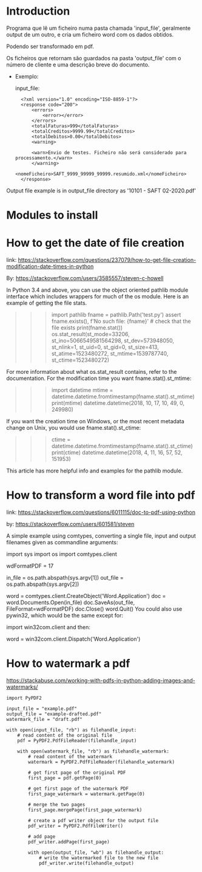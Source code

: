 # Introduction

Programa que lê um ficheiro numa pasta chamada 'input_file', geralmente output de um outro, e cria um ficheiro word com os dados obtidos. 

Podendo ser transformado em pdf.

Os ficheiros que retornam são guardados na pasta 'output_file' com o número de cliente e uma descrição breve do documento.

* Exemplo:
    
    input_file:
  
        <?xml version="1.0" encoding="ISO-8859-1"?>
        <response code="200">
            <errors>
                <error></error>
            </errors>
            <totalFaturas>999</totalFaturas>
            <totalCreditos>9999.99</totalCreditos>
            <totalDebitos>0.00</totalDebitos>
            <warning>
                
            <warn>Envio de testes. Ficheiro não será considerado para processamento.</warn>
            </warning>
            <nomeFicheiro>SAFT_9999_99999_99999.resumido.xml</nomeFicheiro>
        </response>

Output file example is in output_file directory as '10101 - SAFT 02-2020.pdf'


# Modules to install


# How to get the date of file creation

link: https://stackoverflow.com/questions/237079/how-to-get-file-creation-modification-date-times-in-python

By: https://stackoverflow.com/users/3585557/steven-c-howell

In Python 3.4 and above, you can use the object oriented pathlib module interface which includes wrappers for much of the os module. Here is an example of getting the file stats.

>>> import pathlib
>>> fname = pathlib.Path('test.py')
>>> assert fname.exists(), f'No such file: {fname}'  # check that the file exists
>>> print(fname.stat())
os.stat_result(st_mode=33206, st_ino=5066549581564298, st_dev=573948050, st_nlink=1, st_uid=0, st_gid=0, st_size=413, st_atime=1523480272, st_mtime=1539787740, st_ctime=1523480272)

For more information about what os.stat_result contains, refer to the documentation. For the modification time you want fname.stat().st_mtime:

>>> import datetime
>>> mtime = datetime.datetime.fromtimestamp(fname.stat().st_mtime)
>>> print(mtime)
datetime.datetime(2018, 10, 17, 10, 49, 0, 249980)

If you want the creation time on Windows, or the most recent metadata change on Unix, you would use fname.stat().st_ctime:

>>> ctime = datetime.datetime.fromtimestamp(fname.stat().st_ctime)
>>> print(ctime)
datetime.datetime(2018, 4, 11, 16, 57, 52, 151953)

This article has more helpful info and examples for the pathlib module.

# How to transform a word file into pdf

link: https://stackoverflow.com/questions/6011115/doc-to-pdf-using-python

by: https://stackoverflow.com/users/601581/steven

A simple example using comtypes, converting a single file, input and output filenames given as commandline arguments:

import sys
import os
import comtypes.client

wdFormatPDF = 17

in_file = os.path.abspath(sys.argv[1])
out_file = os.path.abspath(sys.argv[2])

word = comtypes.client.CreateObject('Word.Application')
doc = word.Documents.Open(in_file)
doc.SaveAs(out_file, FileFormat=wdFormatPDF)
doc.Close()
word.Quit()
You could also use pywin32, which would be the same except for:

import win32com.client
and then:

word = win32com.client.Dispatch('Word.Application')


# How to watermark a pdf

https://stackabuse.com/working-with-pdfs-in-python-adding-images-and-watermarks/
    
    import PyPDF2
    
    input_file = "example.pdf"
    output_file = "example-drafted.pdf"
    watermark_file = "draft.pdf"
  
    with open(input_file, "rb") as filehandle_input:
        # read content of the original file
        pdf = PyPDF2.PdfFileReader(filehandle_input)
        
        with open(watermark_file, "rb") as filehandle_watermark:
            # read content of the watermark
            watermark = PyPDF2.PdfFileReader(filehandle_watermark)
            
            # get first page of the original PDF
            first_page = pdf.getPage(0)
            
            # get first page of the watermark PDF
            first_page_watermark = watermark.getPage(0)
            
            # merge the two pages
            first_page.mergePage(first_page_watermark)
            
            # create a pdf writer object for the output file
            pdf_writer = PyPDF2.PdfFileWriter()
            
            # add page
            pdf_writer.addPage(first_page)
            
            with open(output_file, "wb") as filehandle_output:
                # write the watermarked file to the new file
                pdf_writer.write(filehandle_output)